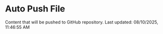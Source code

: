 # Auto Push File

Content that will be pushed to GitHub repository.
Last updated: 08/10/2025, 11:46:55 AM
